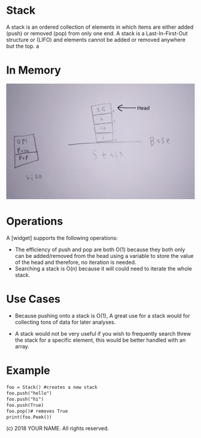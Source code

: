# Stack

A stack is an ordered collection of elements in which items are either added (push) or removed (pop) from only one end. A stack is a Last-In-First-Out structure or (LIFO) and elements cannot be added or removed anywhere but the top. a

# In Memory

![](pics/stack.png)

# Operations

A \[widget\] supports the following operations:
* The efficiency of push and pop are both O(1) because they both only can be added/removed from the head using a variable to store the value of the head and therefore, no iteration is needed.
* Searching a stack is O(n) because it will could need to iterate the whole stack.


# Use Cases

* Because pushing onto a stack is O(1), A great use for a stack would for collecting tons of data for later analyses. 

* A stack would not be very useful if you wish to frequently search threw the stack for a specific element, this would be better handled with an array.   


# Example

```
foo = Stack() #creates a new stack 
foo.push("hello")
foo.push("hi")
foo.push(True)
foo.pop()# removes True
print(foo.Peek())

```

(c) 2018 YOUR NAME. All rights reserved.
